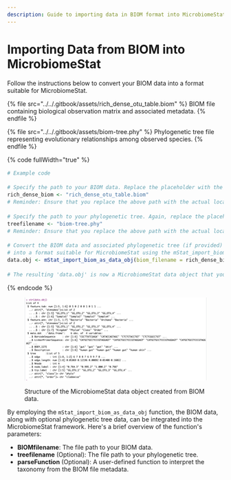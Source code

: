 ```yaml
---
description: Guide to importing data in BIOM format into MicrobiomeStat's structure.
---
```


# Importing Data from BIOM into MicrobiomeStat

Follow the instructions below to convert your BIOM data into a format suitable for MicrobiomeStat.

{% file src="../../.gitbook/assets/rich_dense_otu_table.biom" %}
BIOM file containing biological observation matrix and associated metadata.
{% endfile %}

{% file src="../../.gitbook/assets/biom-tree.phy" %}
Phylogenetic tree file representing evolutionary relationships among observed species.
{% endfile %}

{% code fullWidth="true" %}
```r
# Example code

# Specify the path to your BIOM data. Replace the placeholder with the correct path on your system.
rich_dense_biom <- "rich_dense_otu_table.biom"
# Reminder: Ensure that you replace the above path with the actual location of your BIOM file.

# Specify the path to your phylogenetic tree. Again, replace the placeholder with the correct path on your system.
treefilename <- "biom-tree.phy"
# Reminder: Ensure that you replace the above path with the actual location of your phylogenetic tree file.

# Convert the BIOM data and associated phylogenetic tree (if provided) 
# into a format suitable for MicrobiomeStat using the mStat_import_biom_as_data_obj function.
data.obj <- mStat_import_biom_as_data_obj(biom_filename = rich_dense_biom, tree_filename = treefilename)

# The resulting 'data.obj' is now a MicrobiomeStat data object that you can use for further analyses.
```
{% endcode %}

<figure><img src="../../.gitbook/assets/Screenshot 2023-10-10 at 15.18.52.png" alt=""><figcaption><p>Structure of the MicrobiomeStat data object created from BIOM data.</p></figcaption></figure>

By employing the `mStat_import_biom_as_data_obj` function, the BIOM data, along with optional phylogenetic tree data, can be integrated into the MicrobiomeStat framework. Here's a brief overview of the function's parameters:

* **BIOMfilename**: The file path to your BIOM data.
* **treefilename** (Optional): The file path to your phylogenetic tree.
* **parseFunction** (Optional): A user-defined function to interpret the taxonomy from the BIOM file metadata.

